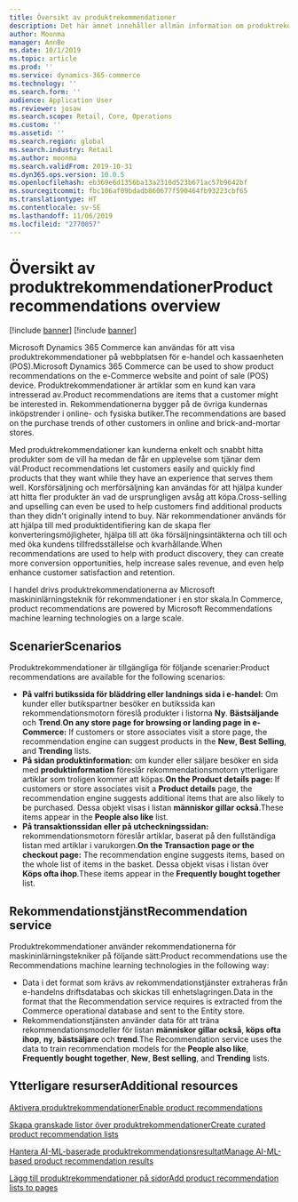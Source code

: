 ```yaml
---
title: Översikt av produktrekommendationer
description: Det här ämnet innehåller allmän information om produktrekommendationer. Med produktrekommendationer kan kunderna enkelt och snabbt hitta produkter som de vill ha och till och med produkter som de ursprungligen inte hade tänkt att köpa.
author: Moonma
manager: AnnBe
ms.date: 10/1/2019
ms.topic: article
ms.prod: ''
ms.service: dynamics-365-commerce
ms.technology: ''
ms.search.form: ''
audience: Application User
ms.reviewer: josaw
ms.search.scope: Retail, Core, Operations
ms.custom: ''
ms.assetid: ''
ms.search.region: global
ms.search.industry: Retail
ms.author: moonma
ms.search.validFrom: 2019-10-31
ms.dyn365.ops.version: 10.0.5
ms.openlocfilehash: eb369e6d1356ba13a2310d523b671ac57b9642bf
ms.sourcegitcommit: fbc106af09bdadb860677f590464fb93223cbf65
ms.translationtype: HT
ms.contentlocale: sv-SE
ms.lasthandoff: 11/06/2019
ms.locfileid: "2770057"
---
```

# <a name="product-recommendations-overview"></a><span data-ttu-id="39d15-104">Översikt av produktrekommendationer</span><span class="sxs-lookup"><span data-stu-id="39d15-104">Product recommendations overview</span></span>

[!include [banner](includes/preview-banner.md)]
[!include [banner](includes/banner.md)]

<span data-ttu-id="39d15-105">Microsoft Dynamics 365 Commerce kan användas för att visa produktrekommendationer på webbplatsen för e-handel och kassaenheten (POS).</span><span class="sxs-lookup"><span data-stu-id="39d15-105">Microsoft Dynamics 365 Commerce can be used to show product recommendations on the e-Commerce website and point of sale (POS) device.</span></span> <span data-ttu-id="39d15-106">Produktrekommendationer är artiklar som en kund kan vara intresserad av.</span><span class="sxs-lookup"><span data-stu-id="39d15-106">Product recommendations are items that a customer might be interested in.</span></span> <span data-ttu-id="39d15-107">Rekommendationerna bygger på de övriga kundernas inköpstrender i online- och fysiska butiker.</span><span class="sxs-lookup"><span data-stu-id="39d15-107">The recommendations are based on the purchase trends of other customers in online and brick-and-mortar stores.</span></span>

<span data-ttu-id="39d15-108">Med produktrekommendationer kan kunderna enkelt och snabbt hitta produkter som de vill ha medan de får en upplevelse som tjänar dem väl.</span><span class="sxs-lookup"><span data-stu-id="39d15-108">Product recommendations let customers easily and quickly find products that they want while they have an experience that serves them well.</span></span> <span data-ttu-id="39d15-109">Korsförsäljning och merförsäljning kan användas för att hjälpa kunder att hitta fler produkter än vad de ursprungligen avsåg att köpa.</span><span class="sxs-lookup"><span data-stu-id="39d15-109">Cross-selling and upselling can even be used to help customers find additional products than they didn't originally intend to buy.</span></span> <span data-ttu-id="39d15-110">När rekommendationer används för att hjälpa till med produktidentifiering kan de skapa fler konverteringsmöjligheter, hjälpa till att öka försäljningsintäkterna och till och med öka kundens tillfredsställelse och kvarhållande.</span><span class="sxs-lookup"><span data-stu-id="39d15-110">When recommendations are used to help with product discovery, they can create more conversion opportunities, help increase sales revenue, and even help enhance customer satisfaction and retention.</span></span>

<span data-ttu-id="39d15-111">I handel drivs produktrekommendationerna av Microsoft maskininlärningsteknik för rekommendationer i en stor skala.</span><span class="sxs-lookup"><span data-stu-id="39d15-111">In Commerce, product recommendations are powered by Microsoft Recommendations machine learning technologies on a large scale.</span></span>


## <a name="scenarios"></a><span data-ttu-id="39d15-112">Scenarier</span><span class="sxs-lookup"><span data-stu-id="39d15-112">Scenarios</span></span>

<span data-ttu-id="39d15-113">Produktrekommendationer är tillgängliga för följande scenarier:</span><span class="sxs-lookup"><span data-stu-id="39d15-113">Product recommendations are available for the following scenarios:</span></span>

- <span data-ttu-id="39d15-114">**På valfri butikssida för bläddring eller landnings sida i e-handel:** Om kunder eller butikspartner besöker en butikssida kan rekommendationsmotorn föreslå produkter i listorna **Ny**. **Bästsäljande** och **Trend**.</span><span class="sxs-lookup"><span data-stu-id="39d15-114">**On any store page for browsing or landing page in e-Commerce:** If customers or store associates visit a store page, the recommendation engine can suggest products in the **New**, **Best Selling**, and **Trending** lists.</span></span>
- <span data-ttu-id="39d15-115">**På sidan produktinformation:** om kunder eller säljare besöker en sida med **produktinformation** föreslår rekommendationsmotorn ytterligare artiklar som troligen kommer att köpas.</span><span class="sxs-lookup"><span data-stu-id="39d15-115">**On the Product details page:** If customers or store associates visit a **Product details** page, the recommendation engine suggests additional items that are also likely to be purchased.</span></span> <span data-ttu-id="39d15-116">Dessa objekt visas i listan **människor gillar också**.</span><span class="sxs-lookup"><span data-stu-id="39d15-116">These items appear in the **People also like** list.</span></span>
- <span data-ttu-id="39d15-117">**På transaktionssidan eller på utcheckningssidan:** rekommendationsmotorn föreslår artiklar, baserat på den fullständiga listan med artiklar i varukorgen.</span><span class="sxs-lookup"><span data-stu-id="39d15-117">**On the Transaction page or the checkout page:** The recommendation engine suggests items, based on the whole list of items in the basket.</span></span> <span data-ttu-id="39d15-118">Dessa objekt visas i listan över **Köps ofta ihop**.</span><span class="sxs-lookup"><span data-stu-id="39d15-118">These items appear in the **Frequently bought together** list.</span></span>

## <a name="recommendation-service"></a><span data-ttu-id="39d15-119">Rekommendationstjänst</span><span class="sxs-lookup"><span data-stu-id="39d15-119">Recommendation service</span></span>

<span data-ttu-id="39d15-120">Produktrekommendationer använder rekommendationerna för maskininlärningstekniker på följande sätt:</span><span class="sxs-lookup"><span data-stu-id="39d15-120">Product recommendations use the Recommendations machine learning technologies in the following way:</span></span>

- <span data-ttu-id="39d15-121">Data i det format som krävs av rekommendationstjänster extraheras från e-handelns driftsdatabas och skickas till enhetslagringen.</span><span class="sxs-lookup"><span data-stu-id="39d15-121">Data in the format that the Recommendation service requires is extracted from the Commerce operational database and sent to the Entity store.</span></span>
- <span data-ttu-id="39d15-122">Rekommendationstjänsten använder data för att träna rekommendationsmodeller för listan **människor gillar också**, **köps ofta ihop**, **ny**, **bästsäljare** och **trend**.</span><span class="sxs-lookup"><span data-stu-id="39d15-122">The Recommendation service uses the data to train recommendation models for the **People also like**, **Frequently bought together**, **New**, **Best selling**, and **Trending** lists.</span></span>

## <a name="additional-resources"></a><span data-ttu-id="39d15-123">Ytterligare resurser</span><span class="sxs-lookup"><span data-stu-id="39d15-123">Additional resources</span></span>

[<span data-ttu-id="39d15-124">Aktivera produktrekommendationer</span><span class="sxs-lookup"><span data-stu-id="39d15-124">Enable product recommendations</span></span>](enable-product-recommendations.md)

[<span data-ttu-id="39d15-125">Skapa granskade listor över produktrekommendationer</span><span class="sxs-lookup"><span data-stu-id="39d15-125">Create curated product recommendation lists</span></span>](create-editorial-recommendation-lists.md)

[<span data-ttu-id="39d15-126">Hantera AI-ML-baserade produktrekommendationsresultat</span><span class="sxs-lookup"><span data-stu-id="39d15-126">Manage AI-ML-based product recommendation results</span></span>](modify-product-recommendation-results.md)

[<span data-ttu-id="39d15-127">Lägg till produktrekommendationer på sidor</span><span class="sxs-lookup"><span data-stu-id="39d15-127">Add product recommendation lists to pages</span></span>](add-reco-list-to-page.md)
